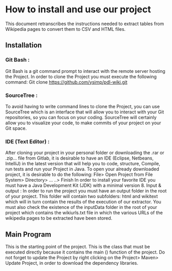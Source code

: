 # How to install and use our project
This document retranscribes  the instructions needed to extract tables from Wikipedia pages to convert them to CSV and HTML files.
## Installation
### Git Bash : 
Git Bash is a git command prompt to interact with the remote server hosting the Project.
In order to clone the Project you must execute the following command:
Git clone https://github.com/ysimp/pdl-wiki.git
### SourceTree : 
To avoid having to write command lines to clone the Project, you can use SourceTree which is an interface that will allow you to interact with your Git repositories, so you can focus on your coding. SourceTree will certainly allow you to visualize your code, to make commits of your project on your Git space.
### IDE (Text Editor) :
After cloning your project in your personal folder or downloading the .rar or .zip… file from Gitlab, it is desirable to have an IDE (Eclipse, Netbeans, IntelliJ) in the latest version that will help you to code, structure, Compile, run tests and run your Project in Java. To open your already downloaded project, it is desirable to do the following:
File> Open Project from File System> Directory> ... ..> Finish
In order to install your favorite IDE you must have a Java Development Kit (JDK) with a minimal version 8.
Input & output : 
In order to run the project you must have an output folder in the root of your project. This folder will contain two subfolders: html and wikitext which will in turn contain the results of the execution of our extractor.
You must also check the existence of the inputData folder in the root of your project which contains the wikiurls.txt file in which the various URLs of the wikipedia pages to be extracted have been stored.

## Main Program
This is the starting point of the project. This is the class that must be executed directly because it contains the main () function of the project.
Do not forget to update the Project by right clicking on the Project> Maven> Update Project, in order to download the dependency libraries.

